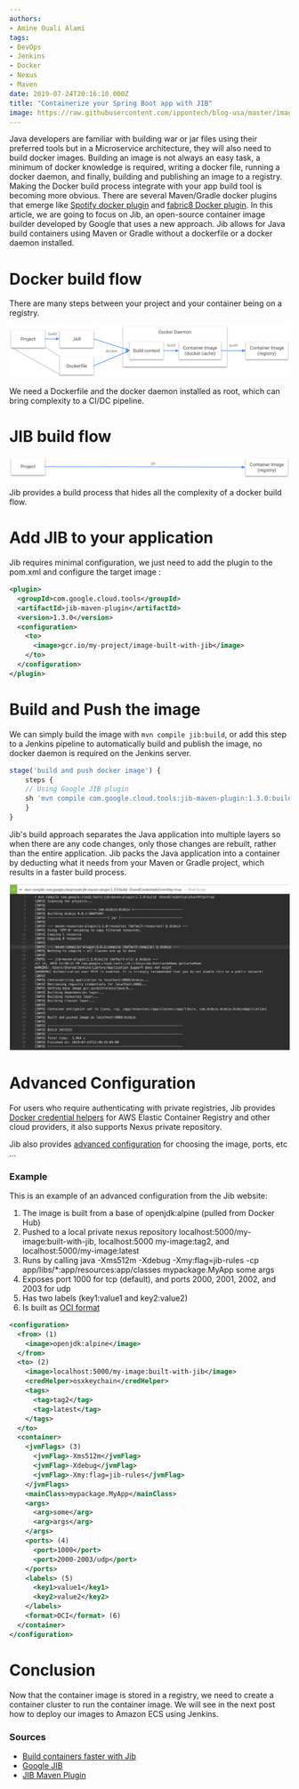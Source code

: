 ```yaml
---
authors:
- Amine Ouali Alami
tags:
- DevOps
- Jenkins
- Docker
- Nexus
- Maven
date: 2019-07-24T20:16:10.000Z
title: "Containerize your Spring Boot app with JIB"
image: https://raw.githubusercontent.com/ippontech/blog-usa/master/images/2019/07/container-2539942_1920.jpg
---
```

Java developers are familiar with building war or jar files using their preferred tools but in a Microservice architecture, they will also need to build docker images. 
Building an image is not always an easy task, a minimum of docker knowledge is required, writing a docker file, running a docker daemon, and finally, building and publishing an image to a registry.
Making the Docker build process integrate with your app build tool is becoming more obvious. There are several Maven/Gradle docker plugins that emerge like [Spotify docker plugin](https://github.com/spotify/dockerfile-maven) and [fabric8 Docker plugin](https://github.com/fabric8io/docker-maven-plugin).
In this article, we are going to focus on Jib, an open-source container image builder developed by Google that uses a new approach.
Jib allows for Java build containers using Maven or Gradle without a dockerfile or a docker daemon installed.



# Docker build flow
There are many steps between your project and your container being on a registry.

![01](https://raw.githubusercontent.com/ippontech/blog-usa/master/images/2019/07/docker_build_flow.png)

We need a Dockerfile and the docker daemon installed as root, which can bring complexity to a CI/DC pipeline.

# JIB build flow
![02](https://raw.githubusercontent.com/ippontech/blog-usa/master/images/2019/07/jib_build_flow.png)

Jib provides a build process that hides all the complexity of a docker build flow.

# Add JIB to your application
Jib requires minimal configuration, we just need to add the plugin to the pom.xml and configure the target image :

```xml
<plugin>
  <groupId>com.google.cloud.tools</groupId>
  <artifactId>jib-maven-plugin</artifactId>
  <version>1.3.0</version>
  <configuration>
    <to>
      <image>gcr.io/my-project/image-built-with-jib</image>
    </to>
  </configuration>
</plugin>
```

# Build and Push the image
We can simply build the image with ``` mvn compile jib:build ```,
or add this step to a Jenkins pipeline to automatically build and publish the image, no docker daemon is required on the Jenkins server.

```js
stage('build and push docker image') {
    steps {
    // Using Google JIB plugin                                                                                                         
    sh 'mvn compile com.google.cloud.tools:jib-maven-plugin:1.3.0:build'
    }
}
```
Jib's build approach separates the Java application into multiple layers so when there are any code changes, only those changes are rebuilt, rather than the entire application. Jib packs the Java application into a container by deducting what it needs from your Maven or Gradle project, which results in a faster build process.

![03](https://raw.githubusercontent.com/ippontech/blog-usa/master/images/2019/07/JibBuildJenkins.png)


# Advanced Configuration
For users who require authenticating with private registries, Jib provides [Docker credential helpers](https://github.com/GoogleContainerTools/jib/tree/master/jib-maven-plugin#using-docker-credential-helpers) for AWS Elastic Container Registry and other cloud providers, it also supports Nexus private repository.

Jib also provides [advanced configuration](https://github.com/GoogleContainerTools/jib/tree/master/jib-maven-plugin#extended-usage) for choosing the image, ports, etc ...
### Example
This is an example of an advanced configuration from the Jib website:
1. The image is built from a base of openjdk:alpine (pulled from Docker Hub)
1. Pushed to a local private nexus repository localhost:5000/my-image:built-with-jib, localhost:5000 my-image:tag2, and localhost:5000/my-image:latest
1. Runs by calling java -Xms512m -Xdebug -Xmy:flag=jib-rules -cp app/libs/*:app/resources:app/classes mypackage.MyApp some args
1. Exposes port 1000 for tcp (default), and ports 2000, 2001, 2002, and 2003 for udp
1. Has two labels (key1:value1 and key2:value2)
1. Is built as [OCI format](https://github.com/opencontainers/image-spec)

```xml
<configuration>
  <from> (1)
    <image>openjdk:alpine</image> 
  </from>
  <to> (2)
    <image>localhost:5000/my-image:built-with-jib</image>
    <credHelper>osxkeychain</credHelper>
    <tags>
      <tag>tag2</tag>
      <tag>latest</tag>
    </tags>
  </to>
  <container> 
    <jvmFlags> (3)
      <jvmFlag>-Xms512m</jvmFlag>
      <jvmFlag>-Xdebug</jvmFlag>
      <jvmFlag>-Xmy:flag=jib-rules</jvmFlag>
    </jvmFlags>
    <mainClass>mypackage.MyApp</mainClass>
    <args>
      <arg>some</arg>
      <arg>args</arg>
    </args>
    <ports> (4)
      <port>1000</port>
      <port>2000-2003/udp</port>
    </ports>
    <labels> (5)
      <key1>value1</key1>
      <key2>value2</key2>
    </labels>
    <format>OCI</format> (6)
  </container>
</configuration>
```



# Conclusion
Now that the container image is stored in a registry, we need to create a container cluster to run the container image.
We will see in the next post how to deploy our images to Amazon ECS using Jenkins.




### Sources
* [Build containers faster with Jib](https://www.youtube.com/watch?v=H6gR_Cv4yWI)
* [Google JIB](https://github.com/GoogleContainerTools/jib)
* [JIB Maven Plugin](https://github.com/GoogleContainerTools/jib/tree/master/jib-maven-plugin)
